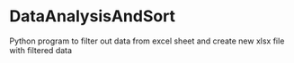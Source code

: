 # DataAnalysisAndSort
Python program to filter out data from excel sheet and create new xlsx file with filtered data

